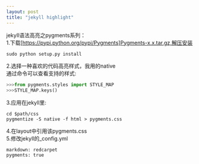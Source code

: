 ```yaml
---
layout: post
title: "jekyll highlight"
---
```


jekyll语法高亮之pygments系列：  
1.下载[https://pypi.python.org/pypi/Pygments]Pygments-x.x.tar.gz,解压安装  
```python
sudo python setup.py install
```
2.选择一种喜欢的代码高亮样式，我用的native  
通过命令可以查看支持的样式:  
```python
>>>from pygments.styles import STYLE_MAP
>>>STYLE_MAP.keys()
```
3.应用在jekyll里:  
```vim
cd $path/css
pygmentize -S native -f html > pygments.css
```
4.在layout中引用该pygments.css  
5.修改jekyll的_config.yml  
```vim
markdown: redcarpet
pygments: true
```
